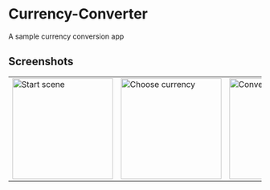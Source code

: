# Currency-Converter
A sample currency conversion app

## Screenshots
<table>
  <tr>
    <td><img width="200" alt="Start scene" src="https://user-images.githubusercontent.com/4120488/89532164-08f08e00-d7fa-11ea-859f-5d578aa38615.png"></td>
    <td><img width="200" alt="Choose currency" src="https://user-images.githubusercontent.com/4120488/89532169-0aba5180-d7fa-11ea-8404-bebe415613dd.png"></td>
    <td><img width="200" alt="Converted currency" src="https://user-images.githubusercontent.com/4120488/89532174-0beb7e80-d7fa-11ea-928d-0f53a8b73182.png"></td>
    <td><img width="200" alt="Change selected currency" src="https://user-images.githubusercontent.com/4120488/89532178-0c841500-d7fa-11ea-9717-09cd33bb346b.png"></td>
  </tr>
</table>
